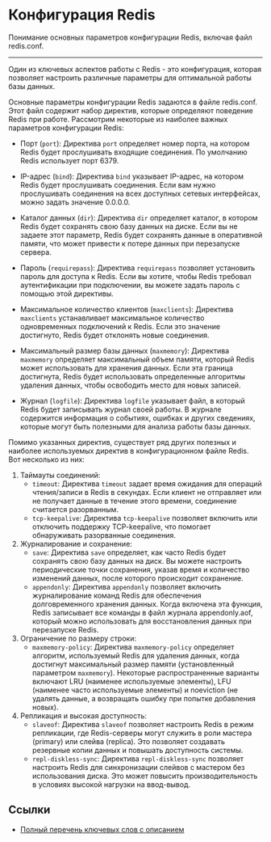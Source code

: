 # Конфигурация Redis

Понимание основных параметров конфигурации Redis, включая файл redis.conf.

---

Один из ключевых аспектов работы с Redis - это конфигурация, которая позволяет настроить различные параметры для оптимальной работы базы данных.

Основные параметры конфигурации Redis задаются в файле redis.conf. Этот файл содержит набор директив, которые определяют поведение Redis при работе. Рассмотрим некоторые из наиболее важных параметров конфигурации Redis:

* Порт (`port`): Директива `port` определяет номер порта, на котором Redis будет прослушивать входящие соединения. По умолчанию Redis использует порт 6379.

* IP-адрес (`bind`): Директива `bind` указывает IP-адрес, на котором Redis будет прослушивать соединения. Если вам нужно прослушивать соединения на всех доступных сетевых интерфейсах, можно задать значение 0.0.0.0.
 
* Каталог данных (`dir`): Директива `dir` определяет каталог, в котором Redis будет сохранять свою базу данных на диске. Если вы не задаете этот параметр, Redis будет сохранять данные в оперативной памяти, что может привести к потере данных при перезапуске сервера.
 
* Пароль (`requirepass`): Директива `requirepass` позволяет установить пароль для доступа к Redis. Если вы хотите, чтобы Redis требовал аутентификации при подключении, вы можете задать пароль с помощью этой директивы.
 
* Максимальное количество клиентов (`maxclients`): Директива `maxclients` устанавливает максимальное количество одновременных подключений к Redis. Если это значение достигнуто, Redis будет отклонять новые соединения.
 
* Максимальный размер базы данных (`maxmemory`): Директива `maxmemory` определяет максимальный объем памяти, который Redis может использовать для хранения данных. Если эта граница достигнута, Redis будет использовать определенные алгоритмы удаления данных, чтобы освободить место для новых записей.
 
* Журнал (`logfile`): Директива `logfile` указывает файл, в который Redis будет записывать журнал своей работы. В журнале содержится информация о событиях, ошибках и других сведениях, которые могут быть полезными для анализа работы базы данных.

Помимо указанных директив, существует ряд других полезных и наиболее используемых директив в конфигурационном файле Redis. Вот несколько из них:

1. Таймауты соединений:
    * `timeout`: Директива `timeout` задает время ожидания для операций чтения/записи в Redis в секундах. Если клиент не отправляет или не получает данные в течение этого времени, соединение считается разорванным.
    * `tcp-keepalive`: Директива `tcp-keepalive` позволяет включить или отключить поддержку TCP-keepalive, что помогает обнаруживать разорванные соединения.
2. Журналирование и сохранение:
    * `save`: Директива `save` определяет, как часто Redis будет сохранять свою базу данных на диск. Вы можете настроить периодические точки сохранения, указав время и количество изменений данных, после которого происходит сохранение.
    * `appendonly`: Директива `appendonly` позволяет включить журналирование команд Redis для обеспечения долговременного хранения данных. Когда включена эта функция, Redis записывает все команды в файл журнала appendonly.aof, который можно использовать для восстановления данных при перезапуске Redis.
3. Ограничение по размеру строки:
    * `maxmemory-policy`: Директива `maxmemory-policy` определяет алгоритм, используемый Redis для удаления данных, когда достигнут максимальный размер памяти (установленный параметром `maxmemory`). Некоторые распространенные варианты включают LRU (наименее используемые элементы), LFU (наименее часто используемые элементы) и noeviction (не удалять данные, а возвращать ошибку при попытке добавления новых).
4. Репликация и высокая доступность:
    * `slaveof`: Директива `slaveof` позволяет настроить Redis в режим репликации, где Redis-серверы могут служить в роли мастера (primary) или слейва (replica). Это позволяет создавать резервные копии данных и повышать доступность системы.
    * `repl-diskless-sync`: Директива `repl-diskless-sync` позволяет настроить Redis для синхронизации слейвов с мастером без использования диска. Это может повысить производительность в условиях высокой нагрузки на ввод-вывод.

## Ссылки
- [Полный перечень ключевых слов с описанием](https://raw.githubusercontent.com/redis/redis/7.0/redis.conf)
